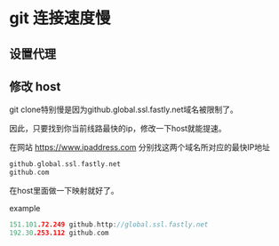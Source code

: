 # git 连接速度慢

## 设置代理

## 修改 host
git clone特别慢是因为github.global.ssl.fastly.net域名被限制了。

因此，只要找到你当前线路最快的ip，修改一下host就能提速。

在网站 https://www.ipaddress.com 分别找这两个域名所对应的最快IP地址

```Cpp
github.global.ssl.fastly.net
github.com
```

在host里面做一下映射就好了。

example
```Cpp
151.101.72.249 github.http://global.ssl.fastly.net
192.30.253.112 github.com
```
